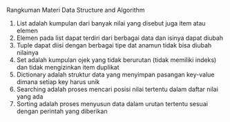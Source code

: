 Rangkuman Materi Data Structure and Algorithm
1. List adalah kumpulan dari banyak nilai yang disebut juga item atau elemen
2. Elemen pada list dapat terdiri dari berbagai data dan isinya dapat diubah
3. Tuple dapat diisi dengan berbagai tipe dat anamun tidak bisa diubah nilainya
4. Set adalah kumpulan ojek yang tidak berurutan (tidak memiliki indeks) dan tidak mengizinkan item duplikat
5. Dictionary adalah struktur data yang menyimpan pasangan key-value dimana setiap key harus unik
6. Searching adalah proses mencari posisi nilai tertentu dalam daftar nilai yang ada
7. Sorting adalah proses menyusun data dalam urutan tertentu sesuai dengan perintah yang diberikan